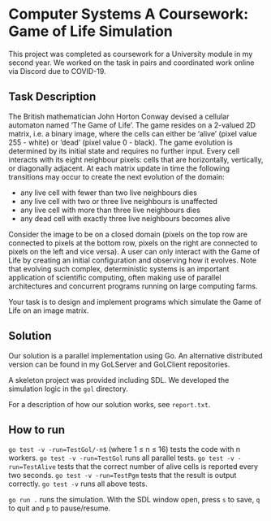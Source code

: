 # Computer Systems A Coursework: Game of Life Simulation

This project was completed as coursework for a University module in my second year. We worked on the task in pairs and coordinated work online via Discord due to COVID-19.

## Task Description

The British mathematician John Horton Conway devised a cellular automaton named ‘The Game of Life’. The game resides on a 2-valued 2D matrix, i.e. a binary image, where the cells can either be ‘alive’ (pixel value 255 - white) or ‘dead’ (pixel value 0 - black). The game evolution is determined by its initial state and requires no further input. Every cell interacts with its eight neighbour pixels: cells that are horizontally, vertically, or diagonally adjacent. At each matrix update in time the following transitions may occur to create the next evolution of the domain:

- any live cell with fewer than two live neighbours dies
- any live cell with two or three live neighbours is unaffected
- any live cell with more than three live neighbours dies
- any dead cell with exactly three live neighbours becomes alive

Consider the image to be on a closed domain (pixels on the top row are connected to pixels at the bottom row, pixels on the right are connected to pixels on the left and vice versa). A user can only interact with the Game of Life by creating an initial configuration and observing how it evolves. Note that evolving such complex, deterministic systems is an important application of scientific computing, often making use of parallel architectures and concurrent programs running on large computing farms.

Your task is to design and implement programs which simulate the Game of Life on an image matrix.

## Solution

Our solution is a parallel implementation using Go. An alternative distributed version can be found in my GoLServer and GoLClient repositories.

A skeleton project was provided including SDL. We developed the simulation logic in the `gol` directory.

For a description of how our solution works, see `report.txt`.

## How to run

`go test -v -run=TestGol/-n$` (where 1 ≤ n ≤ 16) tests the code with n workers.
`go test -v -run=TestGol` runs all parallel tests.
`go test -v -run=TestAlive` tests that the correct number of alive cells is reported every two seconds.
`go test -v -run=TestPgm` tests that the result is output correctly.
`go test -v` runs all above tests.

`go run .` runs the simulation. With the SDL window open, press `s` to save, `q` to quit and `p` to pause/resume.

